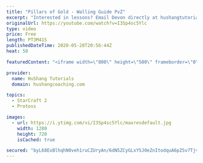 ```yaml
---
title: "Pillars of Gold - Walling Guide PvZ"
excerpt: "Interested in lessons? Email Devon directly at hushangtutorials@outlook.com ------------------------------------------------------------------------------------------------------- Want to support HuShang Tutorials directly? Patreon is a website where you can contribute a monthly donation that will help"
originalUrl: https://youtube.com/watch?v=I3Sp4sc5Ylc
type: video
price: Free
length: PT3M41S
publishedDateTime: 2020-05-28T20:56:44Z
heat: 50

featuredContent: "<iframe width=\"800\" height=\"500\" frameborder=\"0\" src=\"https://www.youtube.com/embed/I3Sp4sc5Ylc\" allow=\"accelerometer; autoplay; encrypted-media; gyroscope; picture-in-picture\" allowfullscreen></iframe>"

provider:
  name: HuShang Tutorials
  domain: hushangcoaching.com

topics:
  - StarCraft 2
  - Protoss

images:
  - url: https://i.ytimg.com/vi/I3Sp4sc5Ylc/maxresdefault.jpg
    width: 1280
    height: 720
    isCached: true

secured: "byL68ExBlhqhN0veh1ruCZUryAn/6dN5ZCyGLxY5J0eZnItodquA6pZSv7TjvoEPFLkV9diGvbtRGi9ASqsf58f0VDNYufulhtX9v/vVdVifYXj0UupHhQmhksyb3KX3Bm6t/tkXkRHpUpOl6NqY3Y6Z7R/LR6/lXfdenGBiABIWrUT2As/lQzmmfYhMld12FZbMUKtKbZmRZ6VyS1mBCuOJo4yP9DswgHy/j47btCm6MrL2oPydqcIAuQV2k/Ru49HkRoPe+1xY3KHclnsd/HSXlY4QWC5Qe8O6m41S90XVaTO6/pUCVDc9XiBXUX1WJtvfS97TMbSe9xKjk4XzoOllbAaUCuBH+0mkK1HHxARAMlL/2P/ufFaGwtPdion4BuD+lMh2xn41EuEkpPgkZPAXWURevbTgYkZLrQW8zzA=;g6nQOjzyqosuXUjULTmQvw=="
---
```


